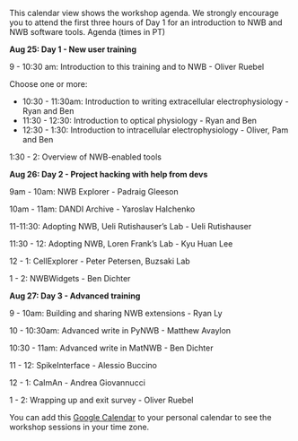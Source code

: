 This calendar view shows the workshop agenda. We strongly encourage you to attend the first three hours of Day 1 for an
introduction to NWB and NWB software tools. Agenda (times in PT)

**Aug 25: Day 1 - New user training**

9 - 10:30 am: Introduction to this training and to NWB - Oliver Ruebel

Choose one or more:
* 10:30 - 11:30am: Introduction to writing extracellular electrophysiology - Ryan and Ben
* 11:30 - 12:30: Introduction to optical physiology - Ryan and Ben
* 12:30 - 1:30: Introduction to intracellular electrophysiology - Oliver, Pam and Ben

1:30 - 2: Overview of NWB-enabled tools

**Aug 26: Day 2 - Project hacking with help from devs**

9am - 10am: NWB Explorer - Padraig Gleeson

10am - 11am: DANDI Archive - Yaroslav Halchenko

11-11:30: Adopting NWB, Ueli Rutishauser’s Lab - Ueli Rutishauser

11:30 - 12: Adopting NWB, Loren Frank’s Lab - Kyu Huan Lee

12 - 1: CellExplorer - Peter Petersen, Buzsaki Lab

1 - 2: NWBWidgets - Ben Dichter

**Aug 27: Day 3 - Advanced training**

9 - 10am: Building and sharing NWB extensions - Ryan Ly

10 - 10:30am: Advanced write in PyNWB - Matthew Avaylon

10:30 - 11am: Advanced write in MatNWB - Ben Dichter

11 - 12: SpikeInterface - Alessio Buccino

12 - 1: CaImAn - Andrea Giovannucci

1 - 2: Wrapping up and exit survey - Oliver Ruebel

You can add this [Google Calendar](https://calendar.google.com/calendar/u/0?cid=MjIxZmRsbGZhOW8xbDJwcDZ2bG1nYmN0NWdAZ3JvdXAuY2FsZW5kYXIuZ29vZ2xlLmNvbQ) to your personal calendar to see the workshop sessions in your time zone.
